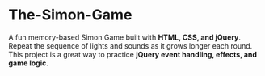 # The-Simon-Game
A fun memory-based Simon Game built with **HTML, CSS, and jQuery**.   Repeat the sequence of lights and sounds as it grows longer each round.   This project is a great way to practice **jQuery event handling, effects, and game logic**.  
